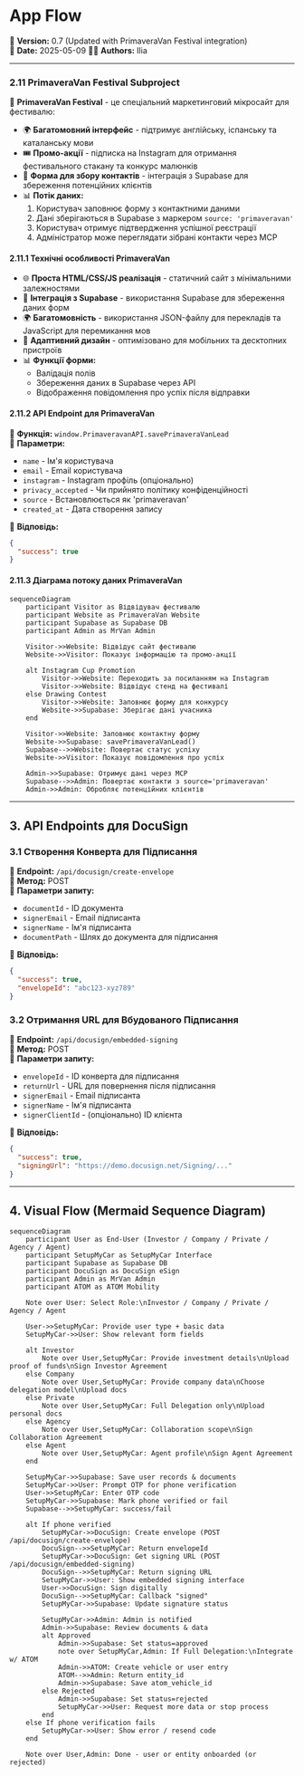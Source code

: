 # App Flow

🚀 **Version:** 0.7 (Updated with PrimaveraVan Festival integration)  
📅 **Date:** 2025-05-09
👨‍💻 **Authors:** Ilia

---


### 2.11 PrimaveraVan Festival Subproject

🎪 **PrimaveraVan Festival** - це спеціальний маркетинговий мікросайт для фестивалю:

- 🌍 **Багатомовний інтерфейс** - підтримує англійську, іспанську та каталанську мови
- 🎟️ **Промо-акції** - підписка на Instagram для отримання фестивального стакану та конкурс малюнків
- 📱 **Форма для збору контактів** - інтеграція з Supabase для збереження потенційних клієнтів
- 📊 **Потік даних:**
  1. Користувач заповнює форму з контактними даними
  2. Дані зберігаються в Supabase з маркером `source: 'primaveravan'`
  3. Користувач отримує підтвердження успішної реєстрації
  4. Адміністратор може переглядати зібрані контакти через MCP

#### 2.11.1 Технічні особливості PrimaveraVan

- 🌐 **Проста HTML/CSS/JS реалізація** - статичний сайт з мінімальними залежностями
- 🔄 **Інтеграція з Supabase** - використання Supabase для збереження даних форм
- 🌍 **Багатомовність** - використання JSON-файлу для перекладів та JavaScript для перемикання мов
- 📱 **Адаптивний дизайн** - оптимізовано для мобільних та десктопних пристроїв
- 📊 **Функції форми:**
  - Валідація полів
  - Збереження даних в Supabase через API
  - Відображення повідомлення про успіх після відправки

#### 2.11.2 API Endpoint для PrimaveraVan

🔹 **Функція:** `window.PrimaveravanAPI.savePrimaveraVanLead`  
🔹 **Параметри:**
  - `name` - Ім'я користувача
  - `email` - Email користувача
  - `instagram` - Instagram профіль (опціонально)
  - `privacy_accepted` - Чи прийнято політику конфіденційності
  - `source` - Встановлюється як 'primaveravan'
  - `created_at` - Дата створення запису
  
🔹 **Відповідь:** 
```json
{
  "success": true
}
```

#### 2.11.3 Діаграма потоку даних PrimaveraVan

```mermaid
sequenceDiagram
    participant Visitor as Відвідувач фестивалю
    participant Website as PrimaveraVan Website
    participant Supabase as Supabase DB
    participant Admin as MrVan Admin
    
    Visitor->>Website: Відвідує сайт фестивалю
    Website->>Visitor: Показує інформацію та промо-акції
    
    alt Instagram Cup Promotion
        Visitor->>Website: Переходить за посиланням на Instagram
        Visitor->>Website: Відвідує стенд на фестивалі
    else Drawing Contest
        Visitor->>Website: Заповнює форму для конкурсу
        Website->>Supabase: Зберігає дані учасника
    end
    
    Visitor->>Website: Заповнює контактну форму
    Website->>Supabase: savePrimaveraVanLead()
    Supabase-->>Website: Повертає статус успіху
    Website->>Visitor: Показує повідомлення про успіх
    
    Admin->>Supabase: Отримує дані через MCP
    Supabase-->>Admin: Повертає контакти з source='primaveravan'
    Admin->>Admin: Обробляє потенційних клієнтів
```

---

## 3. API Endpoints для DocuSign

### 3.1 Створення Конверта для Підписання

🔹 **Endpoint:** `/api/docusign/create-envelope`  
🔹 **Метод:** POST  
🔹 **Параметри запиту:**
  - `documentId` - ID документа
  - `signerEmail` - Email підписанта
  - `signerName` - Ім'я підписанта
  - `documentPath` - Шлях до документа для підписання
  
🔹 **Відповідь:** 
```json
{
  "success": true,
  "envelopeId": "abc123-xyz789"
}
```

### 3.2 Отримання URL для Вбудованого Підписання

🔹 **Endpoint:** `/api/docusign/embedded-signing`  
🔹 **Метод:** POST  
🔹 **Параметри запиту:**
  - `envelopeId` - ID конверта для підписання
  - `returnUrl` - URL для повернення після підписання
  - `signerEmail` - Email підписанта
  - `signerName` - Ім'я підписанта
  - `signerClientId` - (опціонально) ID клієнта
  
🔹 **Відповідь:** 
```json
{
  "success": true,
  "signingUrl": "https://demo.docusign.net/Signing/..."
}
```

---

## 4. Visual Flow (Mermaid Sequence Diagram)

```mermaid
sequenceDiagram
    participant User as End-User (Investor / Company / Private / Agency / Agent)
    participant SetupMyCar as SetupMyCar Interface
    participant Supabase as Supabase DB
    participant DocuSign as DocuSign eSign
    participant Admin as MrVan Admin
    participant ATOM as ATOM Mobility
    
    Note over User: Select Role:\nInvestor / Company / Private / Agency / Agent
    
    User->>SetupMyCar: Provide user type + basic data
    SetupMyCar->>User: Show relevant form fields
    
    alt Investor
        Note over User,SetupMyCar: Provide investment details\nUpload proof of funds\nSign Investor Agreement
    else Company
        Note over User,SetupMyCar: Provide company data\nChoose delegation model\nUpload docs
    else Private
        Note over User,SetupMyCar: Full Delegation only\nUpload personal docs
    else Agency
        Note over User,SetupMyCar: Collaboration scope\nSign Collaboration Agreement
    else Agent
        Note over User,SetupMyCar: Agent profile\nSign Agent Agreement
    end
    
    SetupMyCar->>Supabase: Save user records & documents
    SetupMyCar->>User: Prompt OTP for phone verification
    User->>SetupMyCar: Enter OTP code
    SetupMyCar->>Supabase: Mark phone verified or fail
    Supabase-->>SetupMyCar: success/fail
    
    alt If phone verified
        SetupMyCar->>DocuSign: Create envelope (POST /api/docusign/create-envelope)
        DocuSign-->>SetupMyCar: Return envelopeId
        SetupMyCar->>DocuSign: Get signing URL (POST /api/docusign/embedded-signing)
        DocuSign-->>SetupMyCar: Return signing URL
        SetupMyCar->>User: Show embedded signing interface
        User->>DocuSign: Sign digitally
        DocuSign-->>SetupMyCar: Callback "signed"
        SetupMyCar->>Supabase: Update signature status
        
        SetupMyCar->>Admin: Admin is notified
        Admin->>Supabase: Review documents & data
        alt Approved
            Admin->>Supabase: Set status=approved
            note over SetupMyCar,Admin: If Full Delegation:\nIntegrate w/ ATOM
            Admin->>ATOM: Create vehicle or user entry
            ATOM-->>Admin: Return entity_id
            Admin->>Supabase: Save atom_vehicle_id
        else Rejected
            Admin->>Supabase: Set status=rejected
            SetupMyCar->>User: Request more data or stop process
        end
    else If phone verification fails
        SetupMyCar->>User: Show error / resend code
    end
    
    Note over User,Admin: Done - user or entity onboarded (or rejected)
```